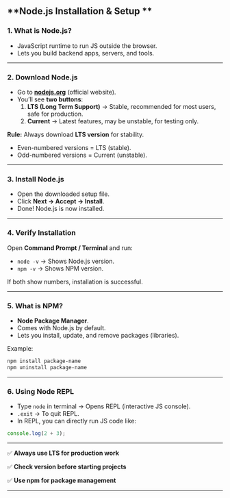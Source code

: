 ## **Node.js Installation & Setup **

### 1. **What is Node.js?**

- JavaScript runtime to run JS outside the browser.
- Lets you build backend apps, servers, and tools.

---

### 2. **Download Node.js**

- Go to [**nodejs.org**](https://nodejs.org/) (official website).
- You’ll see **two buttons**:
  1. **LTS (Long Term Support)** → Stable, recommended for most users, safe for production.
  2. **Current** → Latest features, may be unstable, for testing only.

**Rule:** Always download **LTS version** for stability.

- Even-numbered versions = LTS (stable).
- Odd-numbered versions = Current (unstable).

---

### 3. **Install Node.js**

- Open the downloaded setup file.
- Click **Next → Accept → Install**.
- Done! Node.js is now installed.

---

### 4. **Verify Installation**

Open **Command Prompt / Terminal** and run:

- `node -v` → Shows Node.js version.
- `npm -v` → Shows NPM version.

If both show numbers, installation is successful.

---

### 5. **What is NPM?**

- **Node Package Manager**.
- Comes with Node.js by default.
- Lets you install, update, and remove packages (libraries).

Example:

```bash
npm install package-name
npm uninstall package-name

```

---

### 6. **Using Node REPL**

- Type `node` in terminal → Opens REPL (interactive JS console).
- `.exit` → To quit REPL.
- In REPL, you can directly run JS code like:

```jsx
console.log(2 + 3);
```

---

✅ **Always use LTS for production work**

✅ **Check version before starting projects**

✅ **Use npm for package management**

---
